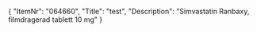 {
  "ItemNr": "064660",
  "Title": "test",
  "Description": "Simvastatin Ranbaxy, filmdragerad tablett 10 mg"
}